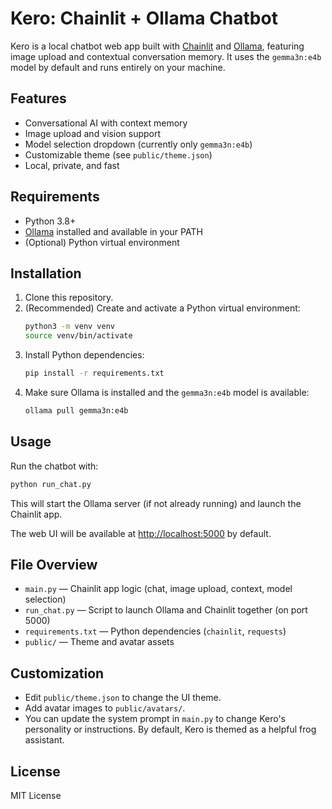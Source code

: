 # Kero: Chainlit + Ollama Chatbot

Kero is a local chatbot web app built with [Chainlit](https://www.chainlit.io/) and [Ollama](https://ollama.com/), featuring image upload and contextual conversation memory. It uses the `gemma3n:e4b` model by default and runs entirely on your machine.

## Features
- Conversational AI with context memory
- Image upload and vision support
- Model selection dropdown (currently only `gemma3n:e4b`)
- Customizable theme (see `public/theme.json`)
- Local, private, and fast

## Requirements
- Python 3.8+
- [Ollama](https://ollama.com/) installed and available in your PATH
- (Optional) Python virtual environment

## Installation
1. Clone this repository.
2. (Recommended) Create and activate a Python virtual environment:
   ```bash
   python3 -m venv venv
   source venv/bin/activate
   ```
3. Install Python dependencies:
   ```bash
   pip install -r requirements.txt
   ```
4. Make sure Ollama is installed and the `gemma3n:e4b` model is available:
   ```bash
   ollama pull gemma3n:e4b
   ```

## Usage
Run the chatbot with:
```bash
python run_chat.py
```
This will start the Ollama server (if not already running) and launch the Chainlit app.

The web UI will be available at [http://localhost:5000](http://localhost:5000) by default.

## File Overview
- `main.py` — Chainlit app logic (chat, image upload, context, model selection)
- `run_chat.py` — Script to launch Ollama and Chainlit together (on port 5000)
- `requirements.txt` — Python dependencies (`chainlit`, `requests`)
- `public/` — Theme and avatar assets

## Customization
- Edit `public/theme.json` to change the UI theme.
- Add avatar images to `public/avatars/`.
- You can update the system prompt in `main.py` to change Kero's personality or instructions. By default, Kero is themed as a helpful frog assistant.

## License
MIT License
